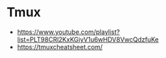 # Tmux
* https://www.youtube.com/playlist?list=PLT98CRl2KxKGiyV1u6wHDV8VwcQdzfuKe
* https://tmuxcheatsheet.com/
